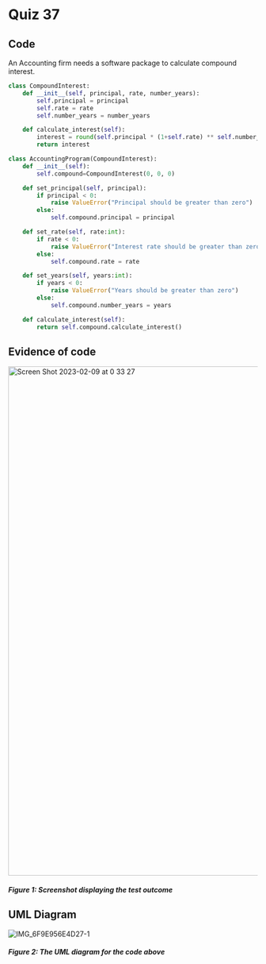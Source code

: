 # Quiz 37
## Code
An Accounting firm needs a software package to calculate compound interest.
```.py
class CompoundInterest:
    def __init__(self, principal, rate, number_years):
        self.principal = principal
        self.rate = rate
        self.number_years = number_years

    def calculate_interest(self):
        interest = round(self.principal * (1+self.rate) ** self.number_years, 2)
        return interest

class AccountingProgram(CompoundInterest):
    def __init__(self):
        self.compound=CompoundInterest(0, 0, 0)

    def set_principal(self, principal):
        if principal < 0:
            raise ValueError("Principal should be greater than zero")
        else:
            self.compound.principal = principal

    def set_rate(self, rate:int):
        if rate < 0:
            raise ValueError("Interest rate should be greater than zero")
        else:
            self.compound.rate = rate

    def set_years(self, years:int):
        if years < 0:
            raise ValueError("Years should be greater than zero")
        else:
            self.compound.number_years = years

    def calculate_interest(self):
        return self.compound.calculate_interest()
```

## Evidence of code
<img width="1026" alt="Screen Shot 2023-02-09 at 0 33 27" src="https://user-images.githubusercontent.com/105724334/217575881-e5df36d2-af05-4782-9c25-9935d15c9e15.png">

##### Figure 1: Screenshot displaying the test outcome

## UML Diagram
![IMG_6F9E956E4D27-1](https://user-images.githubusercontent.com/105724334/217577465-b0c134e9-c0fc-4b54-a60a-d0eed81de347.jpeg)

##### Figure 2: The UML diagram for the code above

